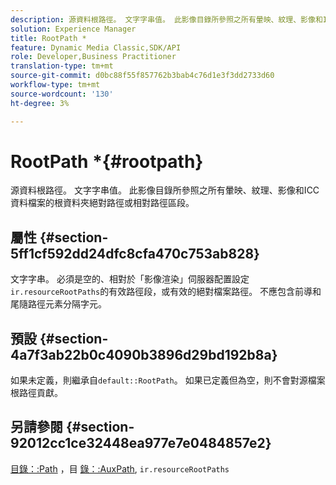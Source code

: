 ```yaml
---
description: 源資料根路徑。 文字字串值。 此影像目錄所參照之所有暈映、紋理、影像和ICC資料檔案的根資料夾絕對路徑或相對路徑區段。
solution: Experience Manager
title: RootPath *
feature: Dynamic Media Classic,SDK/API
role: Developer,Business Practitioner
translation-type: tm+mt
source-git-commit: d0bc88f55f857762b3bab4c76d1e3f3dd2733d60
workflow-type: tm+mt
source-wordcount: '130'
ht-degree: 3%

---
```



# RootPath *{#rootpath}

源資料根路徑。 文字字串值。 此影像目錄所參照之所有暈映、紋理、影像和ICC資料檔案的根資料夾絕對路徑或相對路徑區段。

## 屬性 {#section-5ff1cf592dd24dfc8cfa470c753ab828}

文字字串。 必須是空的、相對於「影像渲染」伺服器配置設定`ir.resourceRootPaths`的有效路徑段，或有效的絕對檔案路徑。 不應包含前導和尾隨路徑元素分隔字元。

## 預設 {#section-4a7f3ab22b0c4090b3896d29bd192b8a}

如果未定義，則繼承自`default::RootPath`。 如果已定義但為空，則不會對源檔案根路徑貢獻。

## 另請參閱 {#section-92012cc1ce32448ea977e7e0484857e2}

[目錄：:Path](../../../../../ir-api/material-cat/image-rendering-api-ref/c-ir-material-catalog/c-ir-material-data-reference/r-ir-path.md#reference-59ebb624250a4965ad1737578a2ab590) ，目 [錄：:AuxPath](../../../../../ir-api/material-cat/image-rendering-api-ref/c-ir-material-catalog/c-ir-material-data-reference/r-ir-auxpath.md#reference-943ad5ee3c3b4b06bbcbb005db0dc969),  `ir.resourceRootPaths`
